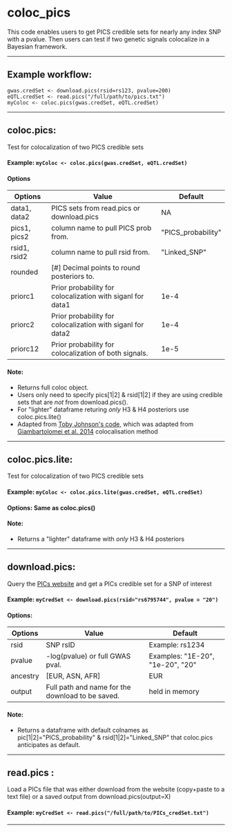 # coloc_pics
This code enables users to get PICS credible sets for nearly any index SNP with a pvalue. 
Then users can test if two genetic signals colocalize in a Bayesian framework. 
***

## Example workflow:
```
gwas.credSet <- download.pics(rsid=rs123, pvalue=200)
eQTL.credSet <- read.pics("/full/path/to/pics.txt")
myColoc <- coloc.pics(gwas.credSet, eQTL.credSet)
```
***


## coloc.pics: 
Test for colocalization of two PICS credible sets
#### Example: `myColoc <- coloc.pics(gwas.credSet, eQTL.credSet)`   
#### Options  
|Options      | Value 						   | Default
| ----------- | ---------------------------------------------------------- | ------------------ |
|data1, data2 | PICS sets from read.pics or download.pics 				   | NA
|pics1, pics2 | column name to pull PICS prob from. 					   | "PICS_probability"
|rsid1, rsid2 | column name to pull rsid from. 							   | "Linked_SNP"
|rounded  	  | [#] Decimal points to round posteriors to. 				   |
|priorc1  	  | Prior probability for colocalization with siganl for data1 | 1e-4
|priorc2  	  | Prior probability for colocalization with siganl for data2 | 1e-4 
|priorc12 	  | Prior probability for colocalization of both signals.      | 1e-5   
#### Note:   
 * Returns full coloc object.  
 * Users only need to specify pics[1|2] & rsid[1|2] if they are using credible sets that are *not* from download.pics().  
 * For "lighter" dataframe returing *only* H3 & H4 posteriors use coloc.pics.lite() 
 * Adapted from [Toby Johnson's code](https://github.com/tobyjohnson/gtx/blob/master/R/abf.R "Toby's coloc in R"), which was adapted from [Giambartolomei et al. 2014](https://www.ncbi.nlm.nih.gov/pubmed/24830394 "Giambartolomei et al. 2014") colocalisation method  
***


## coloc.pics.lite: 
Test for colocalization of two PICS credible sets
#### Example: `myColoc <- coloc.pics.lite(gwas.credSet, eQTL.credSet)`
#### Options: Same as coloc.pics()
#### Note:  
 * Returns a "lighter" dataframe with *only* H3 & H4 posteriors  
***


## download.pics:  
Query the [PICs website](http://pubs.broadinstitute.org/pubs/finemapping/ "PICs") and get a PICs credible set for a SNP of interest
#### Example: `myCredSet <- download.pics(rsid="rs6795744", pvalue = "20")`
#### Options:
|Options	| Value | Default
| --------- | ------------------------------------------------ | ----------------------------------- |
|rsid 		| SNP rsID 						  				   | Example: rs1234
|pvalue 	| -log(pvalue) or full GWAS pval. 				   | Examples: "1E-20", "1e-20", "20"
|ancestry 	| [EUR, ASN, AFR] 				  				   | EUR
|output 	| Full path and name for the download to be saved. | held in memory
#### Note:
 * Returns a dataframe with default colnames as pic[1|2]="PICS_probability" & rsid[1|2]="Linked_SNP" that coloc.pics anticipates as default. 
***

## read.pics : 
Load a PICs file that was either download from the website (copy+paste to a text file) or a saved output from download.pics(output=X)
#### Example: `myCredSet <- read.pics("/full/path/to/PICs_credSet.txt")`
***
